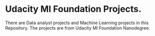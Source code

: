 # Udacity Ml Foundation Projects.

There are Data analyst projects and Machine Learning projects in this Repository.
The projects are from Udacity Ml Foundation Nanodegree.

